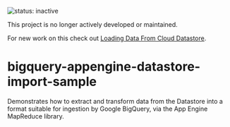 ![status: inactive](https://img.shields.io/badge/status-inactive-red.svg)

This project is no longer actively developed or maintained.

For new work on this check out [Loading Data From Cloud Datastore](https://cloud.google.com/bigquery/loading-data-cloud-datastore).

bigquery-appengine-datastore-import-sample
==========================================

Demonstrates how to extract and transform data from the Datastore into a format suitable for ingestion by Google BigQuery, via the App Engine MapReduce library.
